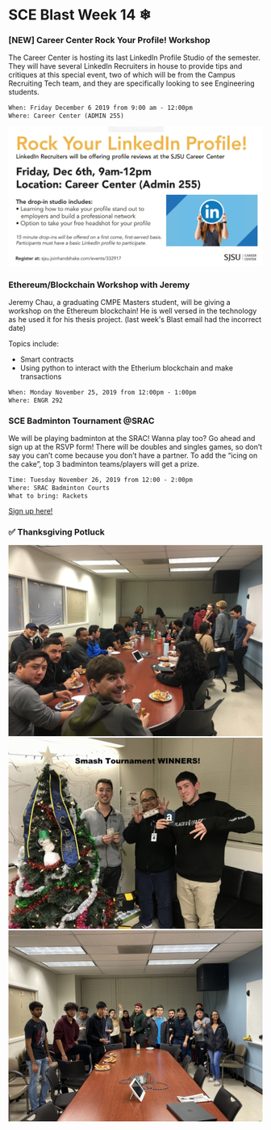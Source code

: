 # SCE Blast Week 14 ❄

### [NEW] Career Center Rock Your Profile! Workshop

The Career Center is hosting its last LinkedIn Profile Studio of the semester. They will have several LinkedIn Recruiters in house to provide tips and critiques at this special event, two of which will be from the Campus Recruiting Tech team, and they are specifically looking to see Engineering students.

```
When: Friday December 6 2019 from 9:00 am - 12:00pm
Where: Career Center (ADMIN 255)
```
![workshopflyer](images/linkedin-min.jpg)


### Ethereum/Blockchain Workshop with Jeremy

Jeremy Chau, a graduating CMPE Masters student, will be giving a workshop on the Ethereum blockchain! He is well versed in the technology as he used it for his thesis project. (last week's Blast email had the incorrect date)

Topics include:
- Smart contracts
- Using python to interact with the Etherium blockchain and make transactions

```
When: Monday November 25, 2019 from 12:00pm - 1:00pm 
Where: ENGR 292
```


### SCE Badminton Tournament @SRAC

We will be playing badminton at the SRAC! Wanna play too? Go ahead and sign up at the RSVP form! There will be doubles and singles games, so don’t say you can’t come because you don’t have a partner. To add the “icing on the cake”, top 3 badminton teams/players will get a prize. 

```
Time: Tuesday November 26, 2019 from 12:00 - 2:00pm
Where: SRAC Badminton Courts
What to bring: Rackets
``` 
[Sign up here!](https://forms.gle/cawJDgfJ5xqjirRV6)

### ✅ Thanksgiving Potluck
![potluck2](images/IMG_7301-min.JPG)
![potluck3](images/IMG_2436-min.JPG)
![potluck1](images/IMG_0565-min.jpg)

